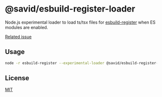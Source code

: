 # @savid/esbuild-register-loader

Node.js experimental loader to load ts/tsx files for [esbuild-register](https://github.com/egoist/esbuild-register) when ES modules are enabled.

[Related issue](https://github.com/egoist/esbuild-register/issues/26)

## Usage

```bash
node -r esbuild-register --experimental-loader @savid/esbuild-register-loader index.ts
```

## License

[MIT](https://opensource.org/licenses/MIT)
